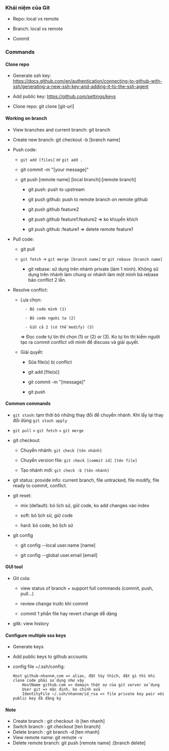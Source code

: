 ### Khái niệm của Git

- Repo: local vs remote 

- Branch: local vs remote 

- Commit


### Commands

#### Clone repo

- Generate ssh key: https://docs.github.com/en/authentication/connecting-to-github-with-ssh/generating-a-new-ssh-key-and-adding-it-to-the-ssh-agent

- Add public key: https://github.com/settings/keys

- Clone repo: git clone [git-url] 

#### Working on branch

- View branches and current branch: git branch 

- Create new branch: git checkout -b [branch name]

- Push code:

    + `git add [files]` or `git add .`

    + git commit -m "[your message]"

    + git push [remote name] [local branch]:[remote branch]

        + git push: push to upstream

        + git push github: push to remote branch on remote github

        + git push github feature2

        + git push github feature1:feature2 => ko khuyến khích 

        + git push github :feature1 => delete remote feature1

- Pull code:

    - git pull 

    - `git fetch` -> `git merge [branch name]` or `git rebase [branch name]` 

        + git rebase: sử  dụng trên nhánh private (làm 1 mình). Không sử dụng trên nhánh làm chung or nhánh làm một mình bà rebase báo conflict 2 lần.

- Resolve conflict:
    - Lựa chọn:

            - Bỏ code mình (1)

            - Bỏ code người ta (2)

            - Giữ cả 2 (có thể modify) (3)

        => Đọc code tự tin thì chọn (1) or (2) or (3). Ko tự tin thì kiếm người tạo ra commit conflict với mình để discuss và giải quyết. 

    - Giải quyết:

        - Sửa file(s) bị conflict     

        - git add [file(s)]

        - git commit -m "[message]"

        - git push 

#### Common commands

- `git stash`: tạm thời bỏ những thay đổi để chuyển nhánh. Khi lấy lại thay đổi dùng `git stash apply`

- `git pull` = `git fetch` + `git merge`

- git checkout:

    - Chuyển nhánh: `git check [tên nhánh]`

    - Chuyển version file: `git check [commit id] [tên file]`

    - Tạo nhánh mới: `git check -b [tên nhánh]`

- git status: provide info: current branch, file untracked, file modify, file ready to commit, conflict.

- git reset:

    - mix (default): bỏ lịch sử, giữ code, ko add changes vào index 

    - soft: bỏ lịch sử, giữ code 

    - hard: bỏ code, bỏ lịch sử 

- git config 

    + git config --local user.name [name]

    + git config --global user.email [email]

#### GUI tool

- Git cola: 
    
    + view status of branch + support full commands (commit, push, pull...)

    + review change trước khi commit

    + commit 1 phần file hay revert change dễ dàng

- gitk: view history 


#### Configure multiple sss keys

- Generate keys

- Add public keys to github accounts

- config file ~/.ssh/config:

    ```
    Host github-nhannm.com => alias, đặt tùy thích, đặt gì thì khi clone code phải sử dụng như vậy 
        HostName github.com => domain thật sự của git server sử dụng 
        User git => mặc định, ko chỉnh sửa 
        IdentityFile ~/.ssh/nhannm/id_rsa => file private key pair với public key đã đăng ký
    ```




#### Note

- Create branch : git checkout -b [ten nhanh]
- Switch branch : git checkout [ten branch]
- Delete branch : git branch -d [ten nhanh]
- View remote name: git remote -v
- Delete remote branch: git push [remote name] :[branch delete]


